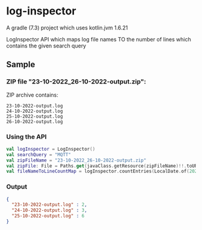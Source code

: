 # log-inspector

A gradle (7.3) project which uses kotlin.jvm 1.6.21

LogInspector API which maps log file names TO the number of lines which contains the given search query

## Sample


### ZIP file "23-10-2022_26-10-2022-output.zip":
ZIP archive contains:
```
23-10-2022-output.log
24-10-2022-output.log
25-10-2022-output.log
26-10-2022-output.log
```

### Using the API
```kotlin
val logInspector = LogInspector()
val searchQuery = "MQTT"
val zipFileName = "23-10-2022_26-10-2022-output.zip"
val zipFile: File = Paths.get(javaClass.getResource(zipFileName)!!.toURI()).toFile()
val fileNameToLineCountMap = logInspector.countEntries(LocalDate.of(2022, 10, 23), LocalDate.of(2022, 10, 25), "MQTT", zipFile)
```

### Output
```json
{
  "23-10-2022-output.log" : 2,
  "24-10-2022-output.log" : 3,
  "25-10-2022-output.log" : 6
}
```
